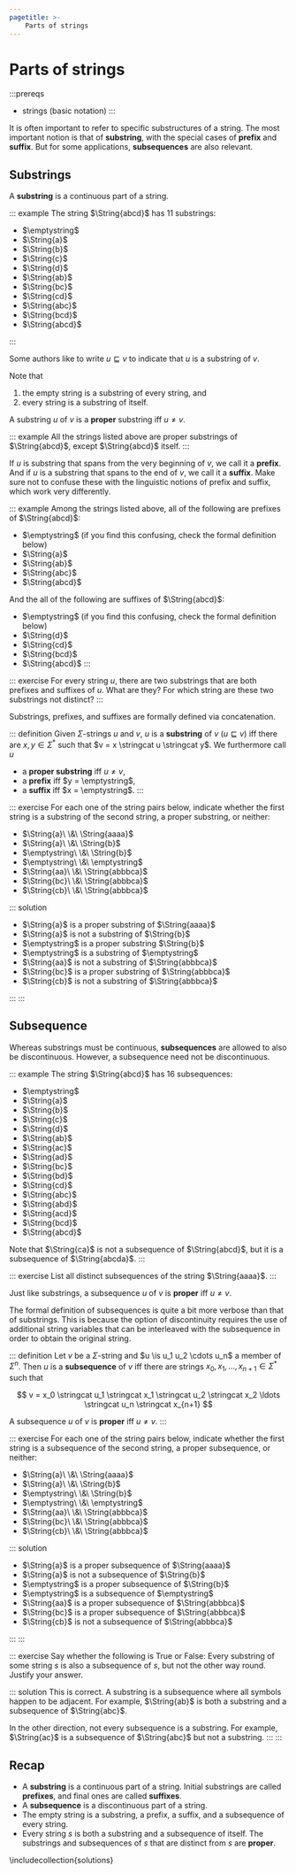 ```yaml
---
pagetitle: >-
    Parts of strings
---
```


# Parts of strings

:::prereqs
- strings (basic notation)
:::

It is often important to refer to specific substructures of a string.
The most important notion is that of **substring**, with the special cases of **prefix** and **suffix**.
But for some applications, **subsequences** are also relevant.

## Substrings

A **substring** is a continuous part of a string.

::: example
The string $\String{abcd}$ has 11 substrings:

- $\emptystring$
- $\String{a}$
- $\String{b}$
- $\String{c}$
- $\String{d}$
- $\String{ab}$
- $\String{bc}$
- $\String{cd}$
- $\String{abc}$
- $\String{bcd}$
- $\String{abcd}$

:::

Some authors like to write $u \sqsubseteq v$ to indicate that $u$ is a substring of $v$.

Note that

1. the empty string is a substring of every string, and
2. every string is a substring of itself.

A substring $u$ of $v$ is a **proper** substring iff $u \neq v$.

::: example
All the strings listed above are proper substrings of $\String{abcd}$, except $\String{abcd}$ itself.
:::

If $u$ is substring that spans from the very beginning of $v$, we call it a **prefix**.
And if $u$ is a substring that spans to the end of $v$, we call it a **suffix**.
Make sure not to confuse these with the linguistic notions of prefix and suffix, which work very differently.

::: example
Among the strings listed above, all of the following are prefixes of $\String{abcd}$:

- $\emptystring$ (if you find this confusing, check the formal definition below)
- $\String{a}$
- $\String{ab}$
- $\String{abc}$
- $\String{abcd}$

And the all of the following are suffixes of $\String{abcd}$:

- $\emptystring$ (if you find this confusing, check the formal definition below)
- $\String{d}$
- $\String{cd}$
- $\String{bcd}$
- $\String{abcd}$
:::

::: exercise
For every string $u$, there are two substrings that are both prefixes and suffixes of $u$.
What are they?
For which string are these two substrings not distinct?
:::

Substrings, prefixes, and suffixes are formally defined via concatenation.

::: definition
Given $\Sigma$-strings $u$ and $v$, $u$ is a **substring** of $v$ ($u \sqsubseteq v$) iff there are $x, y \in \Sigma^*$ such that $v = x \stringcat u \stringcat y$.
We furthermore call $u$

- a **proper substring** iff $u \neq v$,
- a **prefix** iff $y = \emptystring$,
- a **suffix** iff $x = \emptystring$.
:::

::: exercise
For each one of the string pairs below, indicate whether the first string is a substring of the second string, a proper substring, or neither:

- $\String{a}\ \&\ \String{aaaa}$
- $\String{a}\ \&\ \String{b}$
- $\emptystring\ \&\ \String{b}$
- $\emptystring\ \&\ \emptystring$
- $\String{aa}\ \&\ \String{abbbca}$
- $\String{bc}\ \&\ \String{abbbca}$
- $\String{cb}\ \&\ \String{abbbca}$

::: solution

- $\String{a}$ is a proper substring of $\String{aaaa}$
- $\String{a}$ is not a substring of $\String{b}$
- $\emptystring$ is a proper substring $\String{b}$
- $\emptystring$ is a substring of $\emptystring$
- $\String{aa}$ is not a substring of $\String{abbbca}$
- $\String{bc}$ is a proper substring of $\String{abbbca}$
- $\String{cb}$ is not a substring of $\String{abbbca}$

:::
:::

## Subsequence

Whereas substrings must be continuous, **subsequences** are allowed to also be discontinuous.
However, a subsequence need not be discontinuous.

::: example
The string $\String{abcd}$ has 16 subsequences:

- $\emptystring$
- $\String{a}$
- $\String{b}$
- $\String{c}$
- $\String{d}$
- $\String{ab}$
- $\String{ac}$
- $\String{ad}$
- $\String{bc}$
- $\String{bd}$
- $\String{cd}$
- $\String{abc}$
- $\String{abd}$
- $\String{acd}$
- $\String{bcd}$
- $\String{abcd}$

Note that $\String{ca}$ is not a subsequence of $\String{abcd}$, but it is a subsequence of $\String{abcda}$.
:::

::: exercise
List all distinct subsequences of the string $\String{aaaa}$. 
:::

Just like substrings, a subsequence $u$ of $v$ is **proper** iff $u \neq v$.

The formal definition of subsequences is quite a bit more verbose than that of substrings.
This is because the option of discontinuity requires the use of additional string variables that can be interleaved with the subsequence in order to obtain the original string.

::: definition
Let $v$ be a $\Sigma$-string and $u \is u_1 u_2 \cdots u_n$ a member of $\Sigma^n$.
Then $u$ is a **subsequence** of $v$ iff there are strings $x_0, x_1, \ldots, x_{n+1} \in \Sigma^*$ such that

$$
v = x_0 \stringcat u_1 \stringcat x_1 \stringcat u_2 \stringcat x_2 \ldots \stringcat u_n \stringcat x_{n+1}
$$

A subsequence $u$ of $v$ is **proper** iff $u \neq v$.
:::

::: exercise
For each one of the string pairs below, indicate whether the first string is a subsequence of the second string, a proper subsequence, or neither:

- $\String{a}\ \&\ \String{aaaa}$
- $\String{a}\ \&\ \String{b}$
- $\emptystring\ \&\ \String{b}$
- $\emptystring\ \&\ \emptystring$
- $\String{aa}\ \&\ \String{abbbca}$
- $\String{bc}\ \&\ \String{abbbca}$
- $\String{cb}\ \&\ \String{abbbca}$

::: solution

- $\String{a}$ is a proper subsequence of $\String{aaaa}$
- $\String{a}$ is not a subsequence of $\String{b}$
- $\emptystring$ is a proper subsequence of $\String{b}$
- $\emptystring$ is a subsequence of $\emptystring$
- $\String{aa}$ is a proper subsequence of $\String{abbbca}$
- $\String{bc}$ is a proper subsequence of $\String{abbbca}$
- $\String{cb}$ is not a subsequence of $\String{abbbca}$

:::
:::

::: exercise
Say whether the following is True or False:
Every substring of some string $s$ is also a subsequence of $s$, but not the other way round.
Justify your answer.

::: solution
This is correct.
A substring is a subsequence where all symbols happen to be adjacent.
For example, $\String{ab}$ is both a substring and a subsequence of $\String{abc}$.

In the other direction, not every subsequence is a substring.
For example, $\String{ac}$ is a subsequence of $\String{abc}$ but not a substring.
:::
:::

## Recap

- A **substring** is a continuous part of a string.
  Initial substrings are called **prefixes**, and final ones are called **suffixes**.
- A **subsequence** is a discontinuous part of a string.
- The empty string is a substring, a prefix, a suffix, and a subsequence of every string.
- Every string *s* is both a substring and a subsequence of itself.
  The substrings and subsequences of *s* that are distinct from *s* are **proper**.

\includecollection{solutions}
